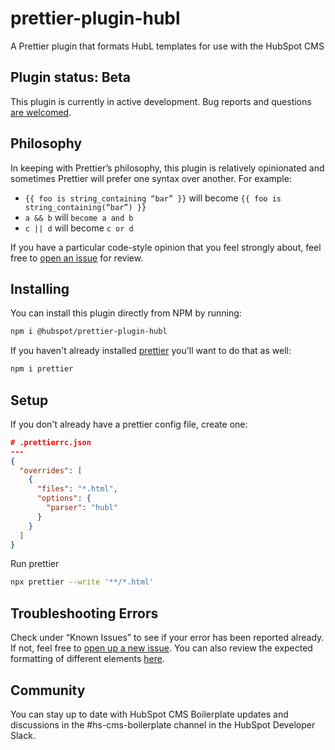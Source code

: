 # prettier-plugin-hubl

A Prettier plugin that formats HubL templates for use with the HubSpot CMS

## Plugin status: Beta

This plugin is currently in active development. Bug reports and questions [are welcomed](https://github.com/HubSpot/prettier-plugin-hubl/issues).

## Philosophy

In keeping with Prettier’s philosophy, this plugin is relatively opinionated and sometimes Prettier will prefer one syntax over another. For example:

- `{{ foo is string_containing “bar” }}` will become `{{ foo is string_containing(“bar”) }}`
- `a && b` will `become a and b`
- `c || d` will become `c or d`

If you have a particular code-style opinion that you feel strongly about, feel free to [open an issue](https://github.com/HubSpot/prettier-plugin-hubl/issues/new) for review.

## Installing

You can install this plugin directly from NPM by running:

```bash
npm i @hubspot/prettier-plugin-hubl
```

If you haven't already installed [prettier](https://prettier.io) you'll want to do that as well:

```bash
npm i prettier
```

## Setup

If you don't already have a prettier config file, create one:

```json
# .prettierrc.json
---
{
  "overrides": [
    {
      "files": "*.html",
      "options": {
        "parser": "hubl"
      }
    }
  ]
}


```

Run prettier

```bash
npx prettier --write '**/*.html'
```

## Troubleshooting Errors

Check under “Known Issues” to see if your error has been reported already. If not, feel free to [open up a new issue](https://github.com/HubSpot/prettier-plugin-hubl/issues/new). You can also review the expected formatting of different elements [here](./TYPE_DOCS.md).

## Community

You can stay up to date with HubSpot CMS Boilerplate updates and discussions in the #hs-cms-boilerplate channel in the HubSpot Developer Slack.
